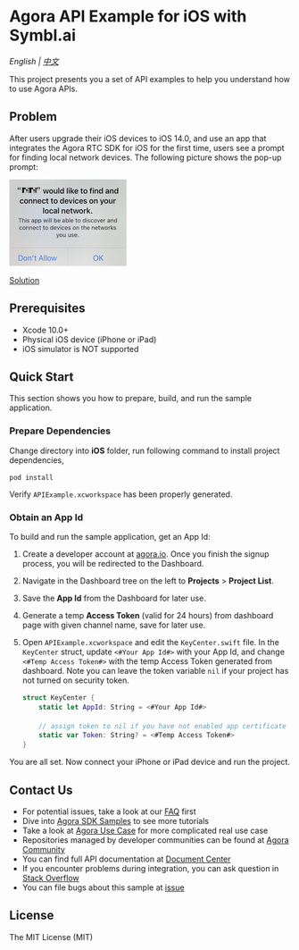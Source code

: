 # Agora API Example for iOS with Symbl.ai

*English | [中文](README.zh.md)*

This project presents you a set of API examples to help you understand how to use Agora APIs.

## Problem
After users upgrade their iOS devices to iOS 14.0, and use an app that integrates the Agora RTC SDK for iOS for the first time, users see a prompt for finding local network devices. The following picture shows the pop-up prompt:

![](./pictures/ios_14_privacy.png)

[Solution](https://docs.agora.io/en/faq/local_network_privacy)

## Prerequisites

- Xcode 10.0+
- Physical iOS device (iPhone or iPad)
- iOS simulator is NOT supported

## Quick Start

This section shows you how to prepare, build, and run the sample application.

### Prepare Dependencies

Change directory into **iOS** folder, run following command to install project dependencies,

```
pod install
```

Verify `APIExample.xcworkspace` has been properly generated.

### Obtain an App Id

To build and run the sample application, get an App Id:

1. Create a developer account at [agora.io](https://dashboard.agora.io/signin/). Once you finish the signup process, you will be redirected to the Dashboard.
2. Navigate in the Dashboard tree on the left to **Projects** > **Project List**.
3. Save the **App Id** from the Dashboard for later use.
4. Generate a temp **Access Token** (valid for 24 hours) from dashboard page with given channel name, save for later use.

5. Open `APIExample.xcworkspace` and edit the `KeyCenter.swift` file. In the `KeyCenter` struct, update `<#Your App Id#>` with your App Id, and change `<#Temp Access Token#>` with the temp Access Token generated from dashboard. Note you can leave the token variable `nil` if your project has not turned on security token.

    ``` Swift
    struct KeyCenter {
        static let AppId: String = <#Your App Id#>
        
        // assign token to nil if you have not enabled app certificate
        static var Token: String? = <#Temp Access Token#>
    }
    ```

You are all set. Now connect your iPhone or iPad device and run the project.

## Contact Us

- For potential issues, take a look at our [FAQ](https://docs.agora.io/en/faq) first
- Dive into [Agora SDK Samples](https://github.com/AgoraIO) to see more tutorials
- Take a look at [Agora Use Case](https://github.com/AgoraIO-usecase) for more complicated real use case
- Repositories managed by developer communities can be found at [Agora Community](https://github.com/AgoraIO-Community)
- You can find full API documentation at [Document Center](https://docs.agora.io/en/)
- If you encounter problems during integration, you can ask question in [Stack Overflow](https://stackoverflow.com/questions/tagged/agora.io)
- You can file bugs about this sample at [issue](https://github.com/AgoraIO/Basic-Video-Call/issues)

## License

The MIT License (MIT)
